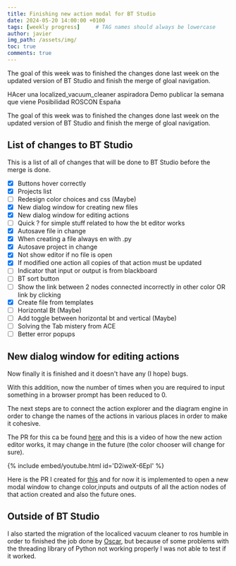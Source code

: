 ```yaml
---
title: Finishing new action modal for BT Studio
date: 2024-05-20 14:00:00 +0100
tags: [weekly progress]     # TAG names should always be lowercase
author: javier
img_path: /assets/img/
toc: true
comments: true
---
```


The goal of this week was to finished the changes done last week on the updated version of BT Studio and finish the merge of gloal navigation.

HAcer una localized_vacuum_cleaner aspiradora
Demo publicar la semana que viene
Posibilidad ROSCON España

The goal of this week was to finished the changes done last week on the updated version of BT Studio and finish the merge of gloal navigation.

## List of changes to BT Studio

This is a list of all of changes that will be done to BT Studio before the merge is done.

- [X] Buttons hover correctly
- [X] Projects list
- [ ] Redesign color choices and css (Maybe)
- [X] New dialog window for creating new files
- [X] New dialog window for editing actions
- [ ] Quick ? for simple stuff related to how the bt editor works
- [X] Autosave file in change
- [X] When creating a file always en with .py
- [X] Autosave project in change
- [X] Not show editor if no file is open
- [X] If modified one action all copies of that action must be updated
- [ ] Indicator that input or output is from blackboard
- [ ] BT sort button
- [ ] Show the link between 2 nodes connected incorrectly in other color OR link by clicking
- [X] Create file from templates
- [ ] Horizontal Bt (Maybe)
- [ ] Add toggle between horizontal bt and vertical (Maybe)
- [ ] Solving the Tab mistery from ACE
- [ ] Better error popups

## New dialog window for editing actions

Now finally it is finished and it doesn't have any (I hope) bugs.

With this addition, now the number of times when you are required to input something in a browser prompt has been reduced to 0.

The next steps are to connect the action explorer and the diagram engine in order to change the names of the actions in various places in order to make it cohesive.

The PR for this ca be found [here](https://github.com/JdeRobot/bt-studio/pull/89) and this is a video of how the new action editor works, it may change in the future (the color chooser will change for sure).

{% include embed/youtube.html id='D2iweX-6EpI' %}

Here is the PR I created for [this](https://github.com/JdeRobot/bt-studio/pull/89) and for now it is implemented to open a new modal window to change color,inputs and outputs of all the action nodes of that action created and also the future ones.

## Outside of BT Studio

I also started the migration of the localiced vacuum cleaner to ros humble in order to finished the job done by [Oscar](https://github.com/OscarMrZ), but because of some problems with the threading library of Python not working properly I was not able to test if it worked.
